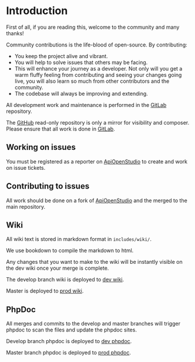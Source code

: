 Introduction
============

First of all, if you are reading this, welcome to the community and many thanks!

Community contributions is the life-blood of open-source. By contributing:

* You keep the project alive and vibrant.
* You will help to solve issues that others may be facing.
* This will enhance your journey as a developer. Not only will you get a warm
  fluffy feeling from contributing and seeing your changes going live, you will
  also learn so much from other contributors and the community.
* The codebase will always be improving and extending.

All development work and maintenance is performed in the [GitLab][gitlab]
repository.

The [GitHub][github] read-only repository is only a mirror for visibility and
composer. Please ensure that all work is done in [GitLab][gitlab].

Working on issues
-----------------

You must be registered as a reporter on [ApiOpenStudio][gitlab] to create and
work on issue tickets.

Contributing to issues
----------------------

All work should be done on a fork of [ApiOpenStudio][gitlab] and the merged to
the main repository.

Wiki
----

All wiki text is stored in markdown format in `includes/wiki/`.

We use bookdown to compile the markdown to html.

Any changes that you want to make to the wiki will be instantly visible on the
dev wiki once your merge is complete.

The develop branch wiki is deployed to [dev wiki][dev_wiki].

Master is deployed to [prod wiki][prod_wiki].

PhpDoc
------

All merges and commits to the develop and master branches will trigger phpdoc to
scan the files and update the phpdoc sites.

Develop branch phpdoc is deployed to [dev phpdoc][dev_phpdoc].

Master branch phpdoc is deployed to [prod phpdoc][prod_phpdoc].

[gitlab]: https://gitlab.com/apiopenstudio/apiopenstudio

[github]: https://github.com/naala89/apiopenstudio

[dev_wiki]: https://dev.wiki.apiopenstudio.com

[prod_wiki]: https://wiki.apiopenstudio.com

[dev_phpdoc]: https://dev.phpdoc.apiopenstudio.com

[prod_phpdoc]: https://phpdoc.apiopenstudio.com
